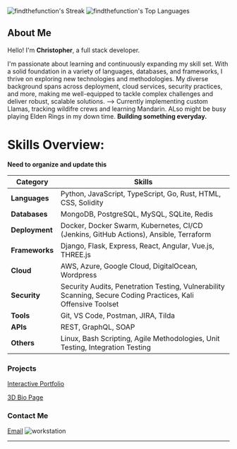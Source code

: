 ![findthefunction's Streak](https://github-readme-streak-stats.herokuapp.com/?user=findthefunction&theme=merko&hide_border=false)
![findthefunction's Top Languages](https://github-readme-stats.vercel.app/api/top-langs/?username=findthefunction&size_weight=0&count_weight=1&theme=merko&show_icons=true&hide_border=false&layout=compact)

## About Me

Hello! I'm **Christopher**, a full stack developer.

I'm passionate about learning and continuously expanding my skill set. With a solid foundation in a variety of languages, databases, and frameworks, I thrive on exploring new technologies and methodologies. My diverse background spans across deployment, cloud services, security practices, and more, making me well-equipped to tackle complex challenges and deliver robust, scalable solutions. --> Currently implementing custom Llamas, tracking wildifre crews and learning Mandarin.
ALso might be busy playing Elden Rings in my down time.
**Building something everyday.**

# Skills Overview:
**Need to organize and update this**

| Category       | Skills                                               |
|----------------|--------------------------------------------------------------------------------------|
| **Languages**  | Python, JavaScript, TypeScript, Go, Rust, HTML, CSS, Solidity  
| **Databases**  | MongoDB, PostgreSQL, MySQL, SQLite, Redis            
| **Deployment** | Docker, Docker Swarm, Kubernetes, CI/CD (Jenkins, GitHub Actions), Ansible, Terraform 
| **Frameworks** | Django, Flask, Express, React, Angular, Vue.js, THREE.js      
| **Cloud**      | AWS, Azure, Google Cloud, DigitalOcean, Wordpress               
| **Security**   | Security Audits, Penetration Testing, Vulnerability Scanning, Secure Coding Practices, Kali Offensive Toolset 
| **Tools**      | Git, VS Code, Postman, JIRA, Tilda           
| **APIs**       | REST, GraphQL, SOAP                                  
| **Others**     | Linux, Bash Scripting, Agile Methodologies, Unit Testing, Integration Testing 

### Projects

[Interactive Portfolio](https://blockchaindegen.io/)

[3D Bio Page](http://167.99.181.243/)

### Contact Me
[Email](mailto:findthefunction+github@gmail.com)
![workstation](https://github.com/findthefunction/findthefunction/assets/31022640/a446be77-0139-4a9e-af8b-949175b8f19d)

---


